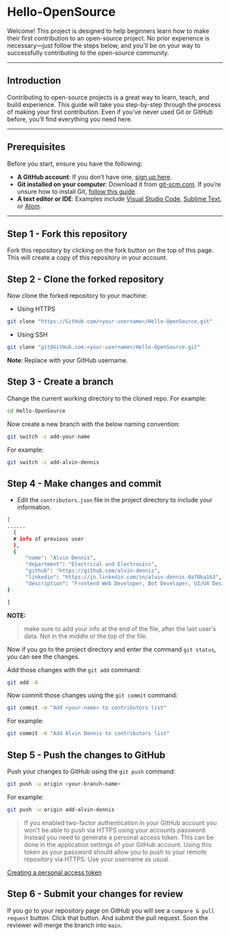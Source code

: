 
# Hello-OpenSource

Welcome! This project is designed to help beginners learn how to make their first contribution to an open-source project. No prior experience is necessary—just follow the steps below, and you'll be on your way to successfully contributing to the open-source community.

---

## Introduction

Contributing to open-source projects is a great way to learn, teach, and build experience. This guide will take you step-by-step through the process of making your first contribution. Even if you’ve never used Git or GitHub before, you’ll find everything you need here.

---

## Prerequisites

Before you start, ensure you have the following:

- **A GitHub account**: If you don’t have one, [sign up here](https://github.com/).
- **Git installed on your computer**: Download it from [git-scm.com](https://git-scm.com/). If you’re unsure how to install Git, [follow this guide](https://git-scm.com/book/en/v2/Getting-Started-Installing-Git).
- **A text editor or IDE**: Examples include [Visual Studio Code](https://code.visualstudio.com/), [Sublime Text](https://www.sublimetext.com/), or [Atom](https://atom.io/).

---

## Step 1 - Fork this repository

Fork this repository by clicking on the fork button on the top of this page.
This will create a copy of this repository in your account.

## Step 2 - Clone the forked repository

Now clone the forked repository to your machine:

- Using HTTPS

```sh
git clone "https://GitHub.com/<your-username>/Hello-OpenSource.git"
```

- Using SSH

```sh
git clone "git@GitHub.com:<your-username>/Hello-OpenSource.git"
```

**Note**: Replace <yout-username> with your GitHub username.

## Step 3 - Create a branch

Change the current working directory to the cloned repo.
For example:

```sh
cd Hello-OpenSource
```

Now create a new branch with the below naming convention:

```sh
git switch -c add-your-name
```

For example:

```sh
git switch -c add-alvin-dennis
```
## Step 4 - Make changes and commit

- Edit the `contributors.json` file in the project directory to include your information.

```sh
[
......
  {
  # info of previous user
  },
  {
      "name": "Alvin Dennis",
      "department": "Electrical and Electronics",
      "github": "https://github.com/alvin-dennis",
      "linkedin": "https://in.linkedin.com/in/alvin-dennis-0a70ba163",
      "description": "Frontend Web Developer, Bot Developer, UI/UX Designer, Tester"
}

]
```
**NOTE:** 
> make sure to add your info at the end of the file, after the last user's data. Not in the middle or the top of the file.

Now if you go to the project directory and enter the command `git status`, you can see the changes.

Add those changes with the `git add` command:
```sh
git add -A
```

Now commit those changes using the `git commit` command:

```sh
git commit -m "Add <your-name> to contributors list"
```

For example:

```sh
git commit -m "Add Alvin Dennis to contributors list"
```
## Step 5 - Push the changes to GitHub

Push your changes to GitHub using the `git push` command:

```sh
git push -u origin <your-branch-name>
```

For example:

```sh
git push -u origin add-alvin-dennis
```

> If you enabled two-factor authentication in your GitHub account you won't be able to push via HTTPS using your accounts password. Instead you need to generate a personal access token. This can be done in the application settings of your GitHub account. Using this token as your password should allow you to push to your remote repository via HTTPS. Use your username as usual.

[Creating a personal access token](https://docs.github.com/en/authentication/keeping-your-account-and-data-secure/creating-a-personal-access-token)

## Step 6 - Submit your changes for review

If you go to your repository page on GitHub you will see a `compare & pull request` button. Click that button.
And submit the pull request.
Soon the reviewer will merge the branch into `main`.
